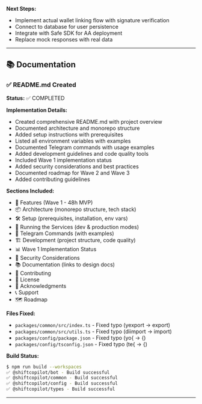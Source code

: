 **Next Steps:**
- Implement actual wallet linking flow with signature verification
- Connect to database for user persistence
- Integrate with Safe SDK for AA deployment
- Replace mock responses with real data

---

## 📚 Documentation

### ✅ README.md Created

**Status:** ✅ COMPLETED

**Implementation Details:**
- Created comprehensive README.md with project overview
- Documented architecture and monorepo structure
- Added setup instructions with prerequisites
- Listed all environment variables with examples
- Documented Telegram commands with usage examples
- Added development guidelines and code quality tools
- Included Wave 1 implementation status
- Added security considerations and best practices
- Documented roadmap for Wave 2 and Wave 3
- Added contributing guidelines

**Sections Included:**
- 🚀 Features (Wave 1 - 48h MVP)
- 📦 Architecture (monorepo structure, tech stack)
- 🛠️ Setup (prerequisites, installation, env vars)
- 🚀 Running the Services (dev & production modes)
- 📱 Telegram Commands (with examples)
- 🏗️ Development (project structure, code quality)
- 📊 Wave 1 Implementation Status
- 🔐 Security Considerations
- 📚 Documentation (links to design docs)
- 🤝 Contributing
- 📄 License
- 🙏 Acknowledgments
- 📞 Support
- 🗺️ Roadmap

**Files Fixed:**
- `packages/common/src/index.ts` - Fixed typo (yexport → export)
- `packages/common/src/utils.ts` - Fixed typo (diimport → import)
- `packages/config/package.json` - Fixed typo (yo{ → {)
- `packages/config/tsconfig.json` - Fixed typo (te{ → {)

**Build Status:**
```bash
$ npm run build --workspaces
✅ @shiftcopilot/bot - Build successful
✅ @shiftcopilot/common - Build successful
✅ @shiftcopilot/config - Build successful
✅ @shiftcopilot/types - Build successful
```

---
